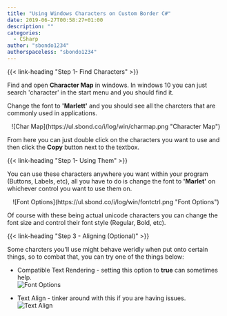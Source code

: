 ```yaml
---
title: "Using Windows Characters on Custom Border C#"
date: 2019-06-27T00:58:27+01:00
description: ""
categories:
  - CSharp
author: "sbondo1234"
authorspaceless: "sbondo1234"
---
```


{{< link-heading "Step 1- Find Characters" >}}

Find and open **Character Map** in windows. In windows 10 you can just search 'character' in the start menu and you should find it.

Change the font to **'Marlett'** and you should see all the charcters that are commonly used in applications.

<center>![Char Map](https://ul.sbond.co/i/log/win/charmap.png "Character Map")</center>

From here you can just double click on the characters you want to use and then click the **Copy** button next to the textbox.

{{< link-heading "Step 1- Using Them" >}}

You can use these characters anywhere you want within your program (Buttons, Labels, etc), all you have to do is change the font to **'Marlet'** on whichever control you want to use them on.

<center>![Font Options](https://ul.sbond.co/i/log/win/fontctrl.png "Font Options")</center>

Of course with these being actual unicode characters you can change the font size and control their font style (Regular, Bold, etc).

{{< link-heading "Step 3 - Aligning (Optional)" >}}

Some charcters you'll use might behave weridly when put onto certain things, so to combat that, you can try one of the things below:

- Compatible Text Rendering - setting this option to **true** can sometimes help.<br>
![Font Options](https://ul.sbond.co/i/log/win/CompTxtRendering.png "Font Options")

- Text Align - tinker around with this if you are having issues.<br>
![Text Align](https://ul.sbond.co/i/log/win/txtalign.png "Text Align")
